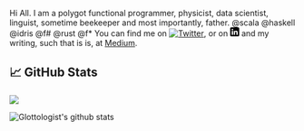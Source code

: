 

Hi All.  I am a polygot functional programmer, physicist, data scientist, linguist, sometime beekeeper and most importantly, father. @scala @haskell @idris @f# @rust @f*
You can find me on [![Twitter][1.2]][1], or on [![LinkedIn][3.2]][3] and my writing, such that is is, at [Medium](https://medium.com/@glottologist).

## &#x1f4c8; GitHub Stats

<a href="https://github.com/Glottologist/Glottologist">
  <img align="center" src="https://github-readme-stats.vercel.app/api/top-langs/?username=Glottologist&hide=java,html,css,ruby,javascript&theme=onedark" />
</a>


![Glottologist's github stats](https://github-readme-stats.vercel.app/api?username=glottologist&show_icons=true&theme=onedark)


[1.2]: http://i.imgur.com/wWzX9uB.png (twitter icon)
[2.2]: http://i.imgur.com/9I6NRUm.png (github icon)
[3.2]: https://raw.githubusercontent.com/Glottologist/Glottologist/master/linkedin-3-16.png (linkedin icon)


<!-- links to your social media accounts -->

[1]: https://twitter.com/theglottologist
[2]: https://github.com/Glottologist
[3]: https://www.linkedin.com/in/jasonridgway-taylor/
[4]: https://medium.com/@glottologist



<!-- Resources -->
<!-- Icons: https://simpleicons.org/ -->
<!-- GitHub Stats: https://github.com/anuraghazra/github-readme-stats -->
<!-- Emojis: https://emojipedia.org/emoji/ -->
<!-- HTML Emojis: https://www.fileformat.info/index.htm -->
<!-- Shields: https://shields.io/ -->
